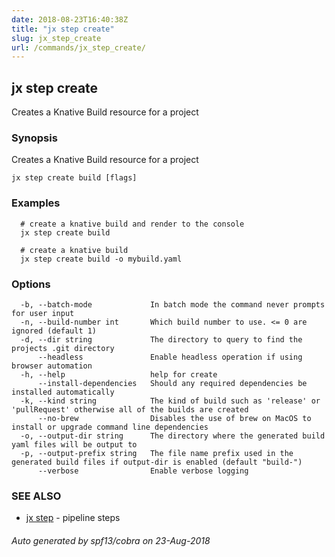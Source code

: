 ```yaml
---
date: 2018-08-23T16:40:38Z
title: "jx step create"
slug: jx_step_create
url: /commands/jx_step_create/
---
```

## jx step create

Creates a Knative Build resource for a project

### Synopsis

Creates a Knative Build resource for a project

```
jx step create build [flags]
```

### Examples

```
  # create a knative build and render to the console
  jx step create build
  
  # create a knative build
  jx step create build -o mybuild.yaml
```

### Options

```
  -b, --batch-mode             In batch mode the command never prompts for user input
  -n, --build-number int       Which build number to use. <= 0 are ignored (default 1)
  -d, --dir string             The directory to query to find the projects .git directory
      --headless               Enable headless operation if using browser automation
  -h, --help                   help for create
      --install-dependencies   Should any required dependencies be installed automatically
  -k, --kind string            The kind of build such as 'release' or 'pullRequest' otherwise all of the builds are created
      --no-brew                Disables the use of brew on MacOS to install or upgrade command line dependencies
  -o, --output-dir string      The directory where the generated build yaml files will be output to
  -p, --output-prefix string   The file name prefix used in the generated build files if output-dir is enabled (default "build-")
      --verbose                Enable verbose logging
```

### SEE ALSO

* [jx step](/commands/jx_step/)	 - pipeline steps

###### Auto generated by spf13/cobra on 23-Aug-2018
